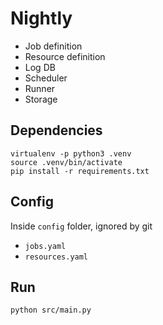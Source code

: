 Nightly
=======

- Job definition
- Resource definition
- Log DB
- Scheduler
- Runner
- Storage

## Dependencies

```
virtualenv -p python3 .venv
source .venv/bin/activate
pip install -r requirements.txt
```

## Config

Inside `config` folder, ignored by git

- `jobs.yaml`
- `resources.yaml`

## Run

```
python src/main.py
```
